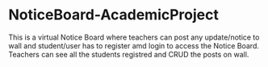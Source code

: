 # NoticeBoard-AcademicProject

  This is a virtual Notice Board where teachers can post any update/notice to wall and student/user has to register amd login to access the Notice Board.
Teachers can see all the students registred and CRUD the posts on wall.
